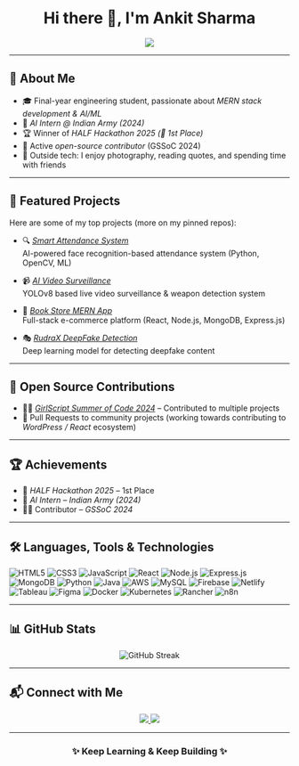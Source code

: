 <h1 align="center">Hi there 👋, I'm Ankit Sharma</h1>

<p align="center">
    <img src="https://readme-typing-svg.herokuapp.com?font=Fira+Code&weight=600&size=22&duration=3000&pause=700&color=4FC3F7&center=true&vCenter=true&width=550&lines=Full+Stack+Developer+%7C+MERN+%7C+AI%2FML;Open+Source+Contributor+%7C+Hackathon+Winner;Always+Learning+and+Exploring+New+Tech!"/>
</p>

---

## 🚀 About Me
- 🎓 Final-year engineering student, passionate about *MERN stack development & AI/ML*  
- 💼 *AI Intern @ Indian Army (2024)*  
- 🏆 Winner of *HALF Hackathon 2025 (🥇 1st Place)*  
- 🌱 Active *open-source contributor* (GSSoC 2024)  
- 📸 Outside tech: I enjoy photography, reading quotes, and spending time with friends  

---

## 📌 Featured Projects
Here are some of my top projects (more on my pinned repos):

- 🔍 [*Smart Attendance System*](https://github.com/ankitsharma38/Smart-Attendance-System-Using-Face_Recognition)  
  AI-powered face recognition-based attendance system (Python, OpenCV, ML)  

- 📹 [*AI Video Surveillance*](https://github.com/ankitsharma38/AI-Power-Video-Surveillance-System)  
  YOLOv8 based live video surveillance & weapon detection system  

- 🛒 [*Book Store MERN App*](https://github.com/ankitsharma38/Book_Store_MERN_Project)  
  Full-stack e-commerce platform (React, Node.js, MongoDB, Express.js)  

- 🎭 [*RudraX DeepFake Detection*](https://github.com/ankitsharma38/RudraX-DeepFake-Detection)  
  Deep learning model for detecting deepfake content  

---

## 🌱 Open Source Contributions
- 👩‍💻 [*GirlScript Summer of Code 2024*](https://gssoc.girlscript.tech/) – Contributed to multiple projects  
- 🔧 Pull Requests to community projects (working towards contributing to *WordPress / React* ecosystem)  

---

## 🏆 Achievements
- 🥇 *HALF Hackathon 2025* – 1st Place  
- 🤖 *AI Intern – Indian Army (2024)*  
- 👩‍💻 Contributor – *GSSoC 2024*  

---

## 🛠 Languages, Tools & Technologies
<p align="left">
  <img alt="HTML5" src="https://img.shields.io/badge/html5-%23E34F26.svg?style=for-the-badge&logo=html5&logoColor=white"/>
  <img alt="CSS3" src="https://img.shields.io/badge/css3-%231572B6.svg?style=for-the-badge&logo=css3&logoColor=white"/>
  <img alt="JavaScript" src="https://img.shields.io/badge/javascript-F7DF1E?style=for-the-badge&logo=javascript&logoColor=black"/>
  <img alt="React" src="https://img.shields.io/badge/react-%2320232a.svg?style=for-the-badge&logo=react&logoColor=%2361DAFB"/>
  <img alt="Node.js" src="https://img.shields.io/badge/node.js-6DA55F?style=for-the-badge&logo=node.js&logoColor=white"/> 
  <img alt="Express.js" src="https://img.shields.io/badge/express.js-%23404d59.svg?style=for-the-badge&logo=express&logoColor=white"/>
  <img alt="MongoDB" src="https://img.shields.io/badge/MongoDB-%234ea94b.svg?style=for-the-badge&logo=mongodb&logoColor=white"/>
  <img alt="Python" src="https://img.shields.io/badge/python-%2314354C.svg?style=for-the-badge&logo=python&logoColor=white"/>
  <img alt="Java" src="https://img.shields.io/badge/java-%23ED8B00.svg?style=for-the-badge&logo=openjdk&logoColor=white"/>
  <img alt="AWS" src="https://img.shields.io/badge/aws-%23FF9900.svg?style=for-the-badge&logo=amazonaws&logoColor=white"/>
  <img alt="MySQL" src="https://img.shields.io/badge/mysql-%2300f.svg?style=for-the-badge&logo=mysql&logoColor=white"/>
  <img alt="Firebase" src="https://img.shields.io/badge/firebase-%23FFCA28.svg?style=for-the-badge&logo=firebase&logoColor=black"/>
  <img alt="Netlify" src="https://img.shields.io/badge/netlify-%23000000.svg?style=for-the-badge&logo=netlify&logoColor=#00C7B7"/>
  <img alt="Tableau" src="https://img.shields.io/badge/Tableau-E97627?style=for-the-badge&logo=tableau&logoColor=white"/>
  <img alt="Figma" src="https://img.shields.io/badge/figma-%23F24E1E.svg?style=for-the-badge&logo=figma&logoColor=white"/>
  
  <!-- DevOps & Automation -->
  <img alt="Docker" src="https://img.shields.io/badge/docker-%230db7ed.svg?style=for-the-badge&logo=docker&logoColor=white"/>
  <img alt="Kubernetes" src="https://img.shields.io/badge/kubernetes-%23326ce5.svg?style=for-the-badge&logo=kubernetes&logoColor=white"/>
  <img alt="Rancher" src="https://img.shields.io/badge/rancher-%230075A8.svg?style=for-the-badge&logo=rancher&logoColor=white"/>
  <img alt="n8n" src="https://img.shields.io/badge/n8n-1DBA84?style=for-the-badge&logo=n8n&logoColor=white"/>
</p>


---

## 📊 GitHub Stats
<p align="center">
  <img src="https://streak-stats.demolab.com?user=ankitsharma38&theme=radical" alt="GitHub Streak" />
</p>

---

## 📬 Connect with Me
<p align="center">
  <a href="https://www.linkedin.com/in/ankit-sharma-08b37a26a" target="_blank">
    <img src="https://img.shields.io/badge/LinkedIn-0A66C2?style=for-the-badge&logo=linkedin&logoColor=white" />
  </a>
  <a href="mailto:ankitsharma7805@gmail.com">
    <img src="https://img.shields.io/badge/Email-D14836?style=for-the-badge&logo=gmail&logoColor=white" />
  </a>
</p>

---

<h3 align="center">✨ Keep Learning & Keep Building ✨</h3>

